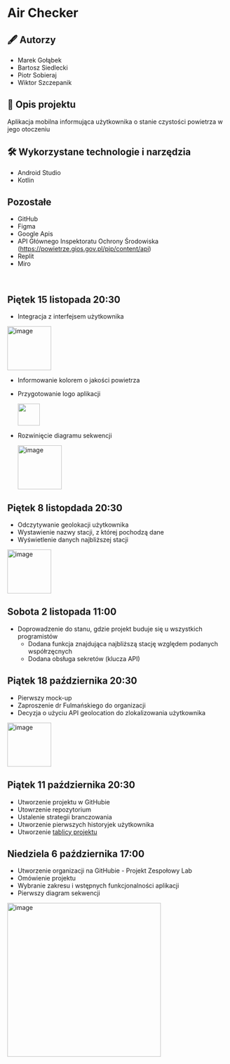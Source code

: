 # Air Checker

## 🖋️ Autorzy
- Marek Gołąbek
- Bartosz Siedlecki
- Piotr Sobieraj
- Wiktor Szczepanik

## 📖 Opis projektu
Aplikacja mobilna informująca użytkownika o stanie czystości powietrza w jego otoczeniu

 ## 🛠️ Wykorzystane technologie i narzędzia
- Android Studio
- Kotlin

## Pozostałe
- GitHub
- Figma
- Google Apis
- API Głównego Inspektoratu Ochrony Środowiska (https://powietrze.gios.gov.pl/pjp/content/api)
- Replit
- Miro
  


<br>


## Piętek 15 listopada 20:30
- Integracja z interfejsem użytkownika
  
<img width="100" alt="image" src="https://github.com/user-attachments/assets/32861865-db41-499d-83bc-2507cefb4812">

- Informowanie kolorem o jakości powietrza
- Przygotowanie logo aplikacji
  
  <img width="50" src="https://github.com/user-attachments/assets/5c42005f-cfe8-4e36-8135-183f7c863d3f">

- Rozwinięcie diagramu sekwencji

  <img width="100" alt="image" src="https://github.com/user-attachments/assets/a1ecbf5b-c688-4a67-85e0-3c0ad408ba7d">




## Piętek 8 listopdada 20:30
- Odczytywanie geolokacji użytkownika
- Wystawienie nazwy stacji, z której pochodzą dane
- Wyświetlenie danych najbliższej stacji
<img width="100" alt="image" src="https://github.com/user-attachments/assets/4d240427-26b8-474d-a3b1-82b76d427b1f">




## Sobota 2 listopada 11:00
- Doprowadzenie do stanu, gdzie projekt buduje się u wszystkich programistów
  - Dodana funkcja znajdująca najbliższą stację względem podanych współrzęcnych
  - Dodana obsługa sekretów (klucza API) 

## Piątek 18 października 20:30
- Pierwszy mock-up
- Zaproszenie dr Fulmańskiego do organizacji
- Decyzja o użyciu API geolocation do zlokalizowania użytkownika
<img width="100" alt="image" src="https://github.com/user-attachments/assets/6987de72-d354-4046-a26a-22cd4db28a20">


## Piątek 11 października 20:30
- Utworzenie projektu w GitHubie
- Utowrzenie repozytorium
- Ustalenie strategii branczowania
- Utworzenie pierwszych historyjek użytkownika
- Utworzenie [tablicy projektu](https://miro.com/app/board/uXjVLWJwX2Y=/)

## Niedziela 6 października 17:00
- Utworzenie organizacji na GitHubie - Projekt Zespołowy Lab
- Omówienie projektu 
- Wybranie zakresu i wstępnych funkcjonalności aplikacji
- Pierwszy diagram sekwencji
<img width="350" alt="image" src="https://github.com/user-attachments/assets/38f30f50-826e-4a29-9ffc-dd05b0247c50">
